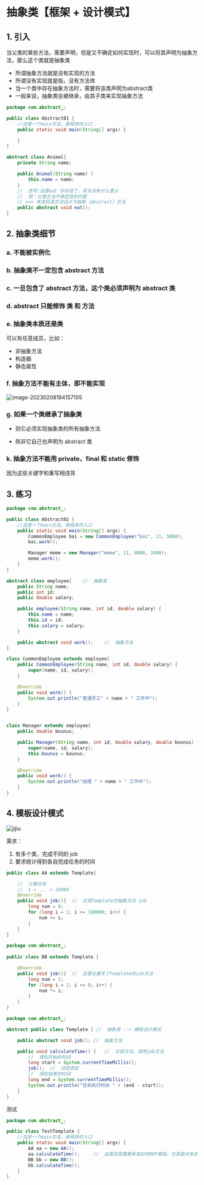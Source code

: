 # 抽象类【框架 + 设计模式】

## 1. 引入

当父类的某些方法，需要声明，但是又不确定如何实现时，可以将其声明为抽象方法，那么这个类就是抽象类

- 所谓抽象方法就是没有实现的方法
- 所谓没有实现就是指，没有方法体
- 当一个类中存在抽象方法时，需要将该类声明为abstract类
- 一般来说，抽象类会被继承，由其子类来实现抽象方法

```java
package com.abstract_;

public class Abstract01 {
    //这是一个main方法，是程序的入口
    public static void main(String[] args) {

    }
}

abstract class Animal{
    private String name;

    public Animal(String name) {
        this.name = name;
    }
    //  思考:这里eat 你实现了，其实没有什么意义
    //  即：父类方法不确定性的问题
    // ==> 考虑将该方法设计为抽象（abstract）方法
    public abstract void eat();
}
```

## 2. 抽象类细节

### a. 不能被实例化

### b. 抽象类不一定包含 abstract 方法

### c. 一旦包含了 abstract 方法，这个类必须声明为 abstract 类

### d. abstract 只能修饰 类 和 方法

### e. 抽象类本质还是类

可以有任意成员，比如：

- 非抽象方法
- 构造器
- 静态属性

### f. 抽象方法不能有主体，即不能实现

![image-20230208194157105](https://cdn.jsdelivr.net/gh/RonnieLee24/PicGo_Pictures@master/imgs/DB/202302081941172.png)

### g. 如果一个类继承了抽象类

- 则它必须实现抽象类的所有抽象方法

- 除非它自己也声明为 abstract 类

### k. 抽象方法不能用 private、final 和 static 修饰

因为这些关键字和重写相违背

## 3. 练习

```java
package com.abstract_;

public class Abstract02 {
    //这是一个main方法，是程序的入口
    public static void main(String[] args) {
        CommonEmployee bai = new CommonEmployee("bai", 11, 5000);
        bai.work();

        Manager meme = new Manager("meme", 11, 9000, 1000);
        meme.work();
    }
}

abstract class employee{	//	抽象类
    public String name;
    public int id;
    public double salary;

    public employee(String name, int id, double salary) {
        this.name = name;
        this.id = id;
        this.salary = salary;
    }

    public abstract void work();	//	抽象方法
}

class CommonEmployee extends employee{
    public CommonEmployee(String name, int id, double salary) {
        super(name, id, salary);
    }

    @Override
    public void work() {
        System.out.println("普通员工" + name + " 工作中");
    }
}


class Manager extends employee{
    public double bounus;

    public Manager(String name, int id, double salary, double bounus) {
        super(name, id, salary);
        this.bounus = bounus;
    }

    @Override
    public void work() {
        System.out.println("经理 " + name + " 工作中");
    }
}
```

## 4. 模板设计模式

![jijiu](https://cdn.jsdelivr.net/gh/RonnieLee24/PicGo_Pictures@master/imgs/DB/202302090956667.png)

需求：

1. 有多个类，完成不同的 job
2. 要求统计得到各自完成任务的时间

```java
public class AA extends Template{

    //  计算任务
    //  1 + ... + 10000
    @Override
    public void job(){  //  实现Template的抽象方法 job
        long num = 0;
        for (long i = 1; i <= 100000; i++) {
            num += i;
        }
    }
}
```

```java
package com.abstract_;
 
public class BB extends Template {

    @Override
    public void job(){  //  这里也重写了Template的job方法
        long num = 2;
        for (long i = 1; i <= 8; i++) {
            num *= i;
        }
    }
}
```

```java
package com.abstract_;

abstract public class Template { //  抽象类 --> 模板设计模式

    public abstract void job(); //  抽象方法

    public void calculateTime() {   //  实现方法，调用job方法
        //  得到开始的时间
        long start = System.currentTimeMillis();
        job();  //  动态绑定
        //  得到结束的时间
        long end = System.currentTimeMillis();
        System.out.println("任务执行时间 " + (end - start));
    }
}
```

测试

```java
package com.abstract_;

public class TestTemplate {
    //这是一个main方法，是程序的入口
    public static void main(String[] args) {
        AA aa = new AA();
        aa.calculateTime();     //  这里还是需要有良好的OOP基础，尤其是对多态的理解
        BB bb = new BB();
        bb.calculateTime();
    }
}
```



